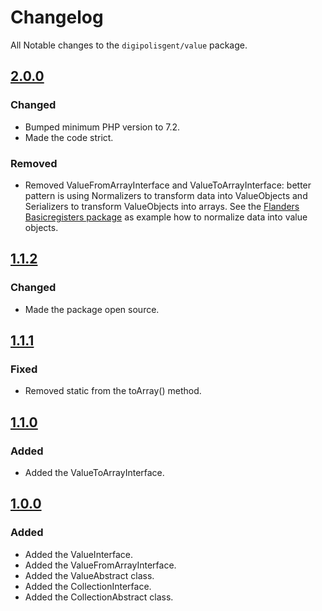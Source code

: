 # Changelog

All Notable changes to the `digipolisgent/value` package.

## [2.0.0]

### Changed

- Bumped minimum PHP version to 7.2.
- Made the code strict.

### Removed

- Removed ValueFromArrayInterface and ValueToArrayInterface: better
  pattern is using Normalizers to transform data into ValueObjects and
  Serializers to transform ValueObjects into arrays. See the
  [Flanders Basicregisters package](https://github.com/digipolisgent/php_package_dg-flanders-basicregisters/tree/develop/src/Normalizer/FromJson)
  as example how to normalize data into value objects.

## [1.1.2]

### Changed

- Made the package open source.

## [1.1.1]

### Fixed

- Removed static from the toArray() method.

## [1.1.0]

### Added

- Added the ValueToArrayInterface.

## [1.0.0]

### Added

- Added the ValueInterface.
- Added the ValueFromArrayInterface.
- Added the ValueAbstract class.
- Added the CollectionInterface.
- Added the CollectionAbstract class.

[2.0.0]: https://github.com/digipolisgent/php_package_dg-value/compare/1.1.2...2.0.0
[1.1.2]: https://github.com/digipolisgent/php_package_dg-value/compare/1.1.1...1.1.2
[1.1.1]: https://github.com/digipolisgent/php_package_dg-value/compare/1.1.0...1.1.1
[1.1.0]: https://github.com/digipolisgent/php_package_dg-value/compare/1.0.0...1.1.0
[1.0.0]: https://github.com/digipolisgent/php_package_dg-value/releases/tag/1.0.0
[Unreleased]: https://github.com/digipolisgent/php_package_dg-value/compare/master...develop
